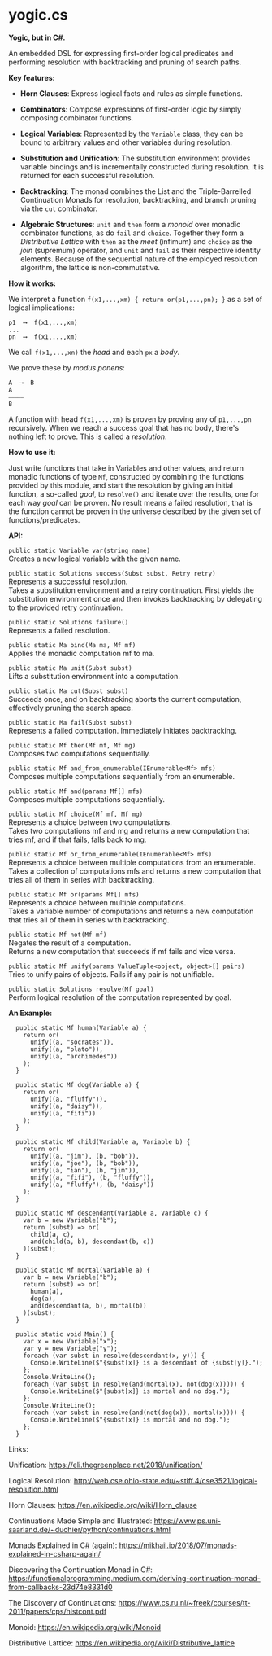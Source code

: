 # yogic.cs
**Yogic, but in C#.**


An embedded DSL for expressing first-order logical predicates and
performing resolution with backtracking and pruning of search paths.

**Key features:**

- **Horn Clauses**: Express logical facts and rules as simple functions.

- **Combinators**: Compose expressions of first-order logic by simply
  composing combinator functions.

- **Logical Variables**: Represented by the ``Variable`` class, they can be
  bound to arbitrary values and other variables during resolution.

- **Substitution and Unification**: The substitution environment provides
  variable bindings and is incrementally constructed during resolution.
  It is returned for each successful resolution.

- **Backtracking**: The monad combines the List and the Triple-Barrelled
  Continuation Monads for resolution, backtracking, and branch pruning
  via the ``cut`` combinator.

- **Algebraic Structures**: ``unit`` and ``then`` form a *monoid* over monadic
  combinator functions, as do ``fail`` and ``choice``. Together they form a
  *Distributive Lattice* with ``then`` as the *meet* (infimum) and ``choice`` as
  the *join* (supremum) operator, and ``unit`` and ``fail`` as their
  respective identity elements. Because of the sequential nature of the
  employed resolution algorithm, the lattice is non-commutative.

**How it works:**

We interpret a function ``f(x1,...,xm) { return or(p1,...,pn); }``
as a set of logical implications:

```
p1  ⟶  f(x1,...,xm)
...
pn  ⟶  f(x1,...,xm)
```  

We call ``f(x1,...,xn)`` the *head* and each ``px`` a *body*.

We prove these by *modus ponens*:

```
A  ⟶  B
A
⎯⎯⎯⎯⎯
B
```

A function with head ``f(x1,...,xm)`` is proven by proving any of
``p1,...,pn`` recursively. When we reach a success goal that has no body,
there's nothing left to prove. This is called a *resolution*.

**How to use it:**

Just write functions that take in Variables and other values, and return
monadic functions of type ``Mf``, constructed by combining the functions
provided by this module, and start the resolution by giving an initial
function, a so-called *goal*, to ``resolve()`` and iterate over the results,
one for each way *goal* can be proven. No result means a failed resolution,
that is the function cannot be proven in the universe described by the given
set of functions/predicates.

**API:**

`public static Variable var(string name)`  
Creates a new logical variable with the given name.  

`public static Solutions success(Subst subst, Retry retry)`  
Represents a successful resolution.  
Takes a substitution environment and a retry continuation.
First yields the substitution environment once and then invokes
backtracking by delegating to the provided retry continuation.  

`public static Solutions failure()`  
Represents a failed resolution.  

`public static Ma bind(Ma ma, Mf mf)`  
Applies the monadic computation mf to ma.  

`public static Ma unit(Subst subst)`  
Lifts a substitution environment into a computation.  

`public static Ma cut(Subst subst)`  
Succeeds once, and on backtracking aborts the current computation,
effectively pruning the search space.  

`public static Ma fail(Subst subst)`  
Represents a failed computation. Immediately initiates backtracking.  

`public static Mf then(Mf mf, Mf mg)`  
Composes two computations sequentially.  

`public static Mf and_from_enumerable(IEnumerable<Mf> mfs)`  
Composes multiple computations sequentially from an enumerable.  

`public static Mf and(params Mf[] mfs)`  
Composes multiple computations sequentially.  

`public static Mf choice(Mf mf, Mf mg)`  
Represents a choice between two computations.  
Takes two computations mf and mg and returns a new computation that
tries mf, and if that fails, falls back to mg.  

`public static Mf or_from_enumerable(IEnumerable<Mf> mfs)`  
Represents a choice between multiple computations from an enumerable.  
Takes a collection of computations mfs and returns a new computation
that tries all of them in series with backtracking.  

`public static Mf or(params Mf[] mfs)`  
Represents a choice between multiple computations.  
Takes a variable number of computations and returns a new computation
that tries all of them in series with backtracking.  

`public static Mf not(Mf mf)`  
Negates the result of a computation.  
Returns a new computation that succeeds if mf fails and vice versa.  

`public static Mf unify(params ValueTuple<object, object>[] pairs)`  
Tries to unify pairs of objects. Fails if any pair is not unifiable.  

`public static Solutions resolve(Mf goal)`  
Perform logical resolution of the computation represented by goal.  

**An Example:**  

```
  public static Mf human(Variable a) {
    return or(
      unify((a, "socrates")),
      unify((a, "plato")),
      unify((a, "archimedes"))
    );
  }

  public static Mf dog(Variable a) {
    return or(
      unify((a, "fluffy")),
      unify((a, "daisy")),
      unify((a, "fifi"))
    );
  }

  public static Mf child(Variable a, Variable b) {
    return or(
      unify((a, "jim"), (b, "bob")),
      unify((a, "joe"), (b, "bob")),
      unify((a, "ian"), (b, "jim")),
      unify((a, "fifi"), (b, "fluffy")),
      unify((a, "fluffy"), (b, "daisy"))
    );
  }

  public static Mf descendant(Variable a, Variable c) {
    var b = new Variable("b");
    return (subst) => or(
      child(a, c),
      and(child(a, b), descendant(b, c))
    )(subst);
  }

  public static Mf mortal(Variable a) {
    var b = new Variable("b");
    return (subst) => or(
      human(a),
      dog(a),
      and(descendant(a, b), mortal(b))
    )(subst);
  }

  public static void Main() {
    var x = new Variable("x");
    var y = new Variable("y");
    foreach (var subst in resolve(descendant(x, y))) {
      Console.WriteLine($"{subst[x]} is a descendant of {subst[y]}.");
    };
    Console.WriteLine();
    foreach (var subst in resolve(and(mortal(x), not(dog(x))))) {
      Console.WriteLine($"{subst[x]} is mortal and no dog.");
    };
    Console.WriteLine();
    foreach (var subst in resolve(and(not(dog(x)), mortal(x)))) {
      Console.WriteLine($"{subst[x]} is mortal and no dog.");
    };
  }
```

Links:

Unification:
https://eli.thegreenplace.net/2018/unification/

Logical Resolution:
http://web.cse.ohio-state.edu/~stiff.4/cse3521/logical-resolution.html

Horn Clauses:
https://en.wikipedia.org/wiki/Horn_clause

Continuations Made Simple and Illustrated:
https://www.ps.uni-saarland.de/~duchier/python/continuations.html

Monads Explained in C# (again):
https://mikhail.io/2018/07/monads-explained-in-csharp-again/

Discovering the Continuation Monad in C#:
https://functionalprogramming.medium.com/deriving-continuation-monad-from-callbacks-23d74e8331d0

The Discovery of Continuations:
https://www.cs.ru.nl/~freek/courses/tt-2011/papers/cps/histcont.pdf

Monoid:
https://en.wikipedia.org/wiki/Monoid

Distributive Lattice:
https://en.wikipedia.org/wiki/Distributive_lattice
